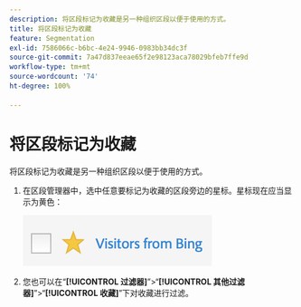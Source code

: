 ```yaml
---
description: 将区段标记为收藏是另一种组织区段以便于使用的方式。
title: 将区段标记为收藏
feature: Segmentation
exl-id: 7586066c-b6bc-4e24-9946-0983bb34dc3f
source-git-commit: 7a47d837eeae65f2e98123aca78029bfeb7ffe9d
workflow-type: tm+mt
source-wordcount: '74'
ht-degree: 100%

---
```


# 将区段标记为收藏

将区段标记为收藏是另一种组织区段以便于使用的方式。

1. 在区段管理器中，选中任意要标记为收藏的区段旁边的星标。星标现在应当显示为黄色：

   ![](assets/favorites.png)

1. 您也可以在“**[!UICONTROL 过滤器]**”>“**[!UICONTROL 其他过滤器]**”>“**[!UICONTROL 收藏]**”下对收藏进行过滤。
